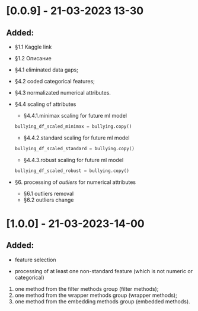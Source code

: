 # [0.0.9] - 21-03-2023 13-30

## Added: 
- §1.1 Kaggle link
- §1.2 Описание
- §4.1 eliminated data gaps;
- §4.2 coded categorical features;
- §4.3 normalizated numerical attributes.
- §4.4 scaling of attributes
    - §4.4.1.minimax scaling for future ml model 
    
    ```python
    bullying_df_scaled_minimax = bullying.copy()
    ```
   
    - §4.4.2.standard scaling for future ml model

    ```python
    bullying_df_scaled_standard = bullying.copy()
    ``` 

    - §4.4.3.robust scaling for future ml model

    ```python
    bullying_df_scaled_robust = bullying.copy()
    ``` 

- §6. processing of *outliers* for numerical attributes 

    - §6.1 outliers removal
    - §6.2 outliers change
    
# [1.0.0] - 21-03-2023-14-00

## Added:

- feature selection

- processing of at least one non-standard feature (which is not numeric or categorical)

1. one method from the filter methods group (filter methods);
2. one method from the wrapper methods group (wrapper methods);
3. one method from the embedding methods group (embedded methods).